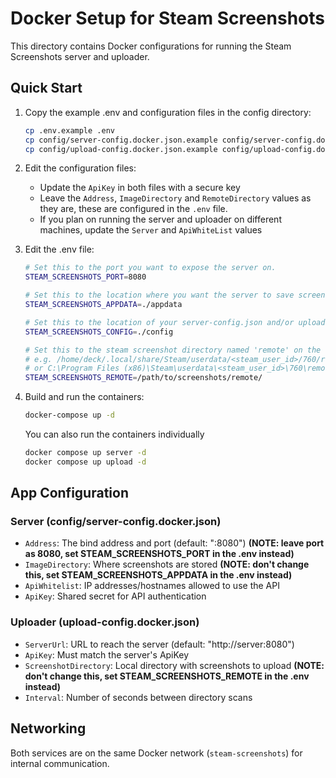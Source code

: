 # Docker Setup for Steam Screenshots

This directory contains Docker configurations for running the Steam Screenshots server and uploader.

## Quick Start

1. Copy the example .env and configuration files in the config directory:
   ```bash
   cp .env.example .env
   cp config/server-config.docker.json.example config/server-config.docker.json
   cp config/upload-config.docker.json.example config/upload-config.docker.json
   ```

2. Edit the configuration files:
   - Update the `ApiKey` in both files with a secure key
   - Leave the `Address`, `ImageDirectory` and `RemoteDirectory` values as they are, these are configured in the `.env` file.
   - If you plan on running the server and uploader on different machines, update the `Server` and `ApiWhiteList` values

3. Edit the .env file:
   ```sh
   # Set this to the port you want to expose the server on.
   STEAM_SCREENSHOTS_PORT=8080

   # Set this to the location where you want the server to save screenshots and game banners.
   STEAM_SCREENSHOTS_APPDATA=./appdata

   # Set this to the location of your server-config.json and/or upload-config.json files
   STEAM_SCREENSHOTS_CONFIG=./config

   # Set this to the steam screenshot directory named 'remote' on the uploads
   # e.g. /home/deck/.local/share/Steam/userdata/<steam_user_id>/760/remote on Steamdeck
   # or C:\Program Files (x86)\Steam\userdata\<steam_user_id>\760\remote on Windows
   STEAM_SCREENSHOTS_REMOTE=/path/to/screenshots/remote/

   ```

4. Build and run the containers:
   ```bash
   docker-compose up -d
   ```

   You can also run the containers individually
   ```bash
   docker compose up server -d
   docker compose up upload -d
   ```

## App Configuration

### Server (config/server-config.docker.json)
- `Address`: The bind address and port (default: ":8080") **(NOTE: leave port as 8080, set STEAM_SCREENSHOTS_PORT in the .env instead)**
- `ImageDirectory`: Where screenshots are stored **(NOTE: don't change this, set STEAM_SCREENSHOTS_APPDATA in the .env instead)**
- `ApiWhitelist`: IP addresses/hostnames allowed to use the API
- `ApiKey`: Shared secret for API authentication

### Uploader (upload-config.docker.json)
- `ServerUrl`: URL to reach the server (default: "http://server:8080")
- `ApiKey`: Must match the server's ApiKey
- `ScreenshotDirectory`: Local directory with screenshots to upload **(NOTE: don't change this, set STEAM_SCREENSHOTS_REMOTE in the .env instead)**
- `Interval`: Number of seconds between directory scans

## Networking

Both services are on the same Docker network (`steam-screenshots`) for internal communication.